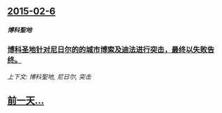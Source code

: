 ## [2015-02-6](/news/2015/02/6/index.md)

##### 博科聖地
### [ 博科圣地针对尼日尔的的城市博索及迪法进行突击，最终以失败告终。 ](/news/2015/02/6/博科圣地针对尼日尔的的城市博索及迪法进行突击-最终以失败告终.md)
_上下文: 博科聖地, 尼日尔, 突击_

## [前一天...](/news/2015/02/3/index.md)

